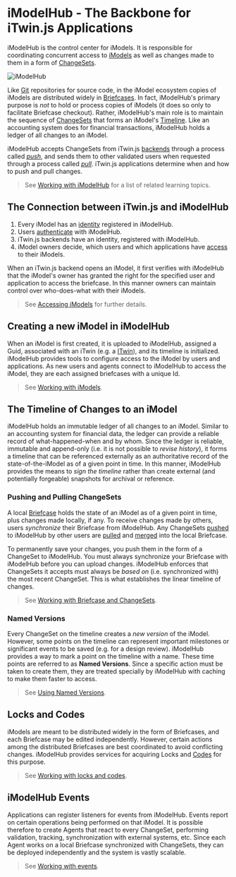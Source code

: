 # iModelHub - The Backbone for iTwin.js Applications

iModelHub is the control center for iModels. It is responsible for coordinating concurrent access to [iModels](./iModels/index.md) as well as changes made to them in a form of [ChangeSets](../Glossary.md#changeset).

![iModelHub](./iModelHub.png)

Like [Git](https://git-scm.com/) repositories for source code, in the iModel ecosystem copies of iModels are distributed widely in [Briefcases](../Glossary.md#briefcase). In fact, iModelHub's primary purpose is *not* to hold or process copies of iModels (it does so only to facilitate Briefcase checkout). Rather, iModelHub's main role is to maintain the sequence of [ChangeSets](../Glossary.md#changeset) that forms an iModel's [Timeline](#the-timeline-of-changes-to-an-imodel). Like an accounting system does for financial transactions, iModelHub holds a ledger of all changes to an iModel.

iModelHub accepts ChangeSets from iTwin.js [backends](../backend/index.md) through a process called [*push*](../Glossary.md#push), and sends them to other validated users when requested through a process called [*pull*](../Glossary.md#pull). iTwin.js applications determine when and how to push and pull changes.

> See [Working with iModelHub](./WorkingWith.md) for a list of related learning topics.

## The Connection between iTwin.js and iModelHub

1. Every iModel has an [identity](../iModels#every-imodel-has-a-guid) registered in iModelHub.
2. Users [authenticate](../common/AccessToken.md) with iModelHub.
3. iTwin.js backends have an identity, registered with iModelHub.
4. iModel owners decide, which users and which applications have [access](./Permissions.md) to their iModels.

When an iTwin.js backend opens an iModel, it first verifies with iModelHub that the iModel's owner has granted the right for the specified user and application to access the briefcase. In this manner owners can maintain control over who-does-what with their iModels.

> See [Accessing iModels](../backend/AccessingIModels.md) for further details.

## Creating a new iModel in iModelHub

When an iModel is first created, it is uploaded to iModelHub, assigned a Guid, associated with an iTwin (e.g. a [ITwin]($itwin-registry-client)), and its timeline is initialized. iModelHub provides tools to configure access to the iModel by users and applications. As new users and agents connect to iModelHub to access the iModel, they are each assigned briefcases with a unique Id.

> See [Working with iModels](./iModels/index.md).

## The Timeline of Changes to an iModel

iModelHub holds an immutable ledger of all changes to an iModel. Similar to an accounting system for financial data, the ledger can provide a reliable record of what-happened-when and by whom. Since the ledger is reliable, immutable and append-only (i.e. it is not possible to *revise history*), it forms a timeline that can be referenced externally as an authoritative record of the state-of-the-iModel as of a given point in time. In this manner, iModelHub provides the means to *sign the timeline* rather than create external (and potentially forgeable) snapshots for archival or reference.

### Pushing and Pulling ChangeSets

A local [Briefcase](../Glossary.md#briefcase) holds the state of an iModel as of a given point in time, plus changes made locally, if any. To receive changes made by others, users *synchronize* their Briefcase from iModelHub. Any ChangeSets [pushed](../Glossary.md#push) to iModelHub by other users are [pulled](../Glossary.md#pull) and [merged](../Glossary.md#merge) into the local Briefcase.

To permanently save your changes, you push them in the form of a ChangeSet to iModelHub. You must always synchronize your Briefcase with iModelHub before you can upload changes. iModelHub enforces that ChangeSets it accepts must always be *based on* (i.e. synchronized with) the most recent ChangeSet. This is what establishes the linear timeline of changes.

> See [Working with Briefcase and ChangeSets](./Briefcases.md).

### Named Versions

Every ChangeSet on the timeline creates a *new version* of the iModel. However, some points on the timeline can represent important milestones or significant events to be saved (e.g. for a design review). iModelHub provides a way to mark a point on the timeline with a name. These time points are referred to as **Named Versions**. Since a specific action must be taken to create them, they are treated specially by iModelHub with caching to make them faster to access.

> See [Using Named Versions](./Versions.md).

## Locks and Codes

iModels are meant to be distributed widely in the form of Briefcases, and each Briefcase may be edited independently. However, certain actions among the distributed Briefcases are best coordinated to avoid conflicting changes. iModelHub provides services for acquiring Locks and [Codes](../Glossary.md#code) for this purpose.

> See [Working with locks and codes](../backend/ConcurrencyControl).

## iModelHub Events

Applications can register listeners for events from iModelHub. Events report on certain operations being performed on that iModel. It is possible therefore to create Agents that react to every ChangeSet, performing validation, tracking, synchronization with external systems, etc. Since each Agent works on a local Briefcase synchronized with ChangeSets, they can be deployed independently and the system is vastly scalable.

> See [Working with events](./Events).
